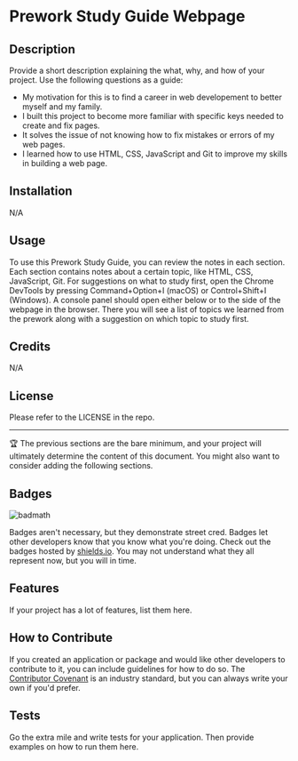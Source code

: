 # Prework Study Guide Webpage

## Description

Provide a short description explaining the what, why, and how of your project. Use the following questions as a guide:

- My motivation for this is to find a career in web developement to better myself and my family.
- I built this project to become more familiar with specific keys needed to create and fix pages.
- It solves the issue of not knowing how to fix mistakes or errors of my web pages.
- I learned how to use HTML, CSS, JavaScript and Git to improve my skills in building a web page.

## Installation

N/A

## Usage

 To use this Prework Study Guide, you can review the notes in each section. Each section contains notes about a certain topic, like HTML, CSS, JavaScript, Git. For suggestions on what to study first, open the Chrome DevTools by pressing Command+Option+I (macOS) or Control+Shift+I (Windows). A console panel should open either below or to the side of the webpage in the browser. There you will see a list of topics we learned from the prework along with a suggestion on which topic to study first.




## Credits

N/A

## License

Please refer to the LICENSE in the repo.

---

🏆 The previous sections are the bare minimum, and your project will ultimately determine the content of this document. You might also want to consider adding the following sections.

## Badges

![badmath](https://img.shields.io/github/languages/top/nielsenjared/badmath)

Badges aren't necessary, but they demonstrate street cred. Badges let other developers know that you know what you're doing. Check out the badges hosted by [shields.io](https://shields.io/). You may not understand what they all represent now, but you will in time.

## Features

If your project has a lot of features, list them here.

## How to Contribute

If you created an application or package and would like other developers to contribute to it, you can include guidelines for how to do so. The [Contributor Covenant](https://www.contributor-covenant.org/) is an industry standard, but you can always write your own if you'd prefer.

## Tests

Go the extra mile and write tests for your application. Then provide examples on how to run them here.
